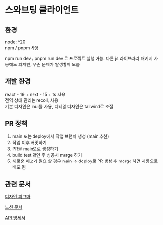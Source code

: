 # 스와브팅 클라이언트

## 환경

node: ^20 <br/>
npm / pnpm 사용 <br/>

npm run dev / pnpm run dev 로 프로젝트 실행 가능. 다른 js 라이브러리 패키지 사용해도 되지만, 무슨 문제가 발생할지 모름

## 개발 환경

react - 19 + next - 15 + ts 사용<br/>
전역 상태 관리는 recoil, 사용 <br/>
기본 디자인은 mui를 사용, 디테일 디자인은 tailwind로 조절

## PR 정책

1. main 또는 deploy에서 작업 브랜치 생성 (main 추천) <br/>
2. 작업 이후 커밋하기
3. PR을 main으로 생성하기
4. build test 확인 후 성공시 merge 하기
5. 새로운 배포가 필요 할 경우 main -> deploy로 PR 생성 후 merge 하면 자동으로 배포 됨

## 관련 문서

[디자인 피그마](https://www.figma.com/design/6slpTaScpL6lF6PTrCfItj/2024-%EB%8F%84%EB%84%9B-%ED%94%84%EB%A1%9C%EC%A0%9D%ED%8A%B8?t=9rX3qszWH3pbSXcD-0)

[노션 문서](https://www.notion.so/Donut-Project-16881411707f806aaf57d89b2788975c?pvs=4)

[API 명세서](https://www.notion.so/API-18381411707f800a96b4e0a9da865f4e?pvs=4)

